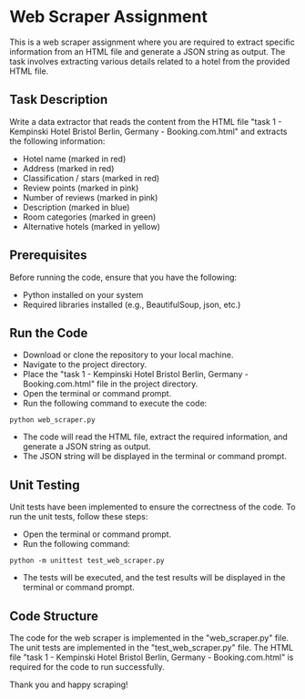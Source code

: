 # Web Scraper Assignment
This is a web scraper assignment where you are required to extract specific information from an HTML file and generate a JSON string as output. The task involves extracting various details related to a hotel from the provided HTML file.

## Task Description
Write a data extractor that reads the content from the HTML file "task 1 - Kempinski Hotel Bristol Berlin, Germany - Booking.com.html" and extracts the following information:

* Hotel name (marked in red)
* Address (marked in red)
* Classification / stars (marked in red)
* Review points (marked in pink)
* Number of reviews (marked in pink)
* Description (marked in blue)
* Room categories (marked in green)
* Alternative hotels (marked in yellow)
## Prerequisites
Before running the code, ensure that you have the following:

* Python installed on your system
* Required libraries installed (e.g., BeautifulSoup, json, etc.)
## Run the Code
* Download or clone the repository to your local machine.
* Navigate to the project directory.
* Place the "task 1 - Kempinski Hotel Bristol Berlin, Germany - Booking.com.html" file in the project directory.
* Open the terminal or command prompt.
* Run the following command to execute the code:
```
python web_scraper.py

```

* The code will read the HTML file, extract the required information, and generate a JSON string as output.
* The JSON string will be displayed in the terminal or command prompt.
## Unit Testing
Unit tests have been implemented to ensure the correctness of the code. To run the unit tests, follow these steps:

* Open the terminal or command prompt.
* Run the following command:
```
python -m unittest test_web_scraper.py
```
* The tests will be executed, and the test results will be displayed in the terminal or command prompt.
## Code Structure
The code for the web scraper is implemented in the "web_scraper.py" file. The unit tests are implemented in the "test_web_scraper.py" file. The HTML file "task 1 - Kempinski Hotel Bristol Berlin, Germany - Booking.com.html" is required for the code to run successfully.

Thank you and happy scraping!


